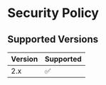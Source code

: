 # Security Policy

## Supported Versions

| Version | Supported          |
| ------- | ------------------ |
| 2.x     | :white_check_mark: |
